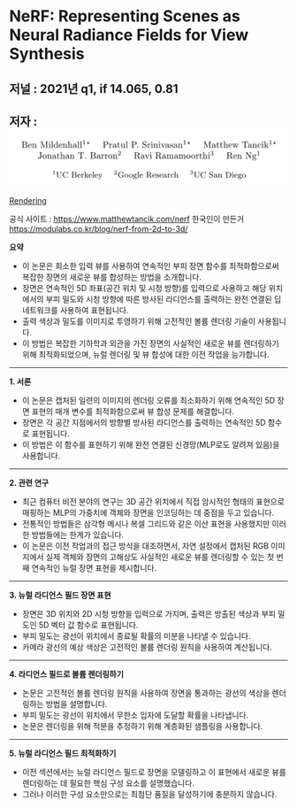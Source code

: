 # NeRF: Representing Scenes as Neural Radiance Fields for View Synthesis


## 저널 : 2021년 q1, if 14.065, 0.81


## 저자 : ![Alt text](image.png)

[Rendering](/paper%20study/image%20study/0.0%20참고/0.0.1/rendering.md)

공식 사이트 : https://www.matthewtancik.com/nerf
한국인이 만든거 https://modulabs.co.kr/blog/nerf-from-2d-to-3d/

**요약**
- 이 논문은 희소한 입력 뷰를 사용하여 연속적인 부피 장면 함수를 최적화함으로써 복잡한 장면의 새로운 뷰를 합성하는 방법을 소개합니다.
- 장면은 연속적인 5D 좌표(공간 위치 및 시청 방향)를 입력으로 사용하고 해당 위치에서의 부피 밀도와 시청 방향에 따른 방사된 라디언스를 출력하는 완전 연결된 딥 네트워크를 사용하여 표현됩니다.
- 출력 색상과 밀도를 이미지로 투영하기 위해 고전적인 볼륨 렌더링 기술이 사용됩니다.
- 이 방법은 복잡한 기하학과 외관을 가진 장면의 사실적인 새로운 뷰를 렌더링하기 위해 최적화되었으며, 뉴럴 렌더링 및 뷰 합성에 대한 이전 작업을 능가합니다.

---

**1. 서론**
- 이 논문은 캡처된 일련의 이미지의 렌더링 오류를 최소화하기 위해 연속적인 5D 장면 표현의 매개 변수를 최적화함으로써 뷰 합성 문제를 해결합니다.
- 장면은 각 공간 지점에서의 방향별 방사된 라디언스를 출력하는 연속적인 5D 함수로 표현됩니다.
- 이 방법은 이 함수를 표현하기 위해 완전 연결된 신경망(MLP로도 알려져 있음)을 사용합니다.

---

**2. 관련 연구**
- 최근 컴퓨터 비전 분야의 연구는 3D 공간 위치에서 직접 암시적인 형태의 표현으로 매핑하는 MLP의 가중치에 객체와 장면을 인코딩하는 데 중점을 두고 있습니다.
- 전통적인 방법들은 삼각형 메시나 복셀 그리드와 같은 이산 표현을 사용했지만 이러한 방법들에는 한계가 있습니다.
- 이 논문은 이전 작업과의 접근 방식을 대조하면서, 자연 설정에서 캡처된 RGB 이미지에서 실제 객체와 장면의 고해상도 사실적인 새로운 뷰를 렌더링할 수 있는 첫 번째 연속적인 뉴럴 장면 표현을 제시합니다.

---

**3. 뉴럴 라디언스 필드 장면 표현**
- 장면은 3D 위치와 2D 시청 방향을 입력으로 가지며, 출력은 방출된 색상과 부피 밀도인 5D 벡터 값 함수로 표현됩니다.
- 부피 밀도는 광선이 위치에서 종료될 확률의 미분을 나타낼 수 있습니다.
- 카메라 광선의 예상 색상은 고전적인 볼륨 렌더링 원칙을 사용하여 계산됩니다.

---

**4. 라디언스 필드로 볼륨 렌더링하기**
- 논문은 고전적인 볼륨 렌더링 원칙을 사용하여 장면을 통과하는 광선의 색상을 렌더링하는 방법을 설명합니다.
- 부피 밀도는 광선이 위치에서 무한소 입자에 도달할 확률을 나타냅니다.
- 논문은 렌더링을 위해 적분을 추정하기 위해 계층화된 샘플링을 사용합니다.

---

**5. 뉴럴 라디언스 필드 최적화하기**
- 이전 섹션에서는 뉴럴 라디언스 필드로 장면을 모델링하고 이 표현에서 새로운 뷰를 렌더링하는 데 필요한 핵심 구성 요소를 설명했습니다.
- 그러나 이러한 구성 요소만으로는 최첨단 품질을 달성하기에 충분하지 않습니다.
